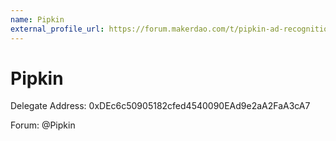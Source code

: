 ```yaml
---
name: Pipkin
external_profile_url: https://forum.makerdao.com/t/pipkin-ad-recognition/23448
---
```


# Pipkin
Delegate Address: 0xDEc6c50905182cfed4540090EAd9e2aA2FaA3cA7  

Forum: @Pipkin
